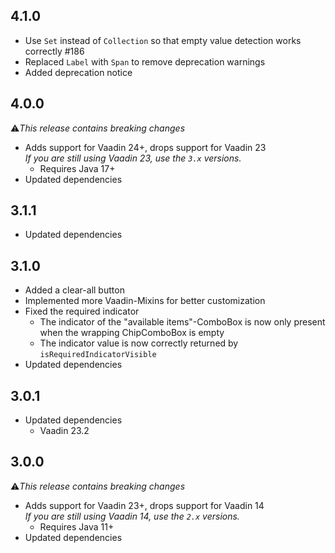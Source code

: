 ## 4.1.0
* Use ``Set`` instead of ``Collection`` so that empty value detection works correctly #186
* Replaced ``Label`` with ``Span`` to remove deprecation warnings
* Added deprecation notice 

## 4.0.0
⚠️<i>This release contains breaking changes</i>

* Adds support for Vaadin 24+, drops support for Vaadin 23<br/>
  <i>If you are still using Vaadin 23, use the ``3.x`` versions.</i>
  * Requires Java 17+
* Updated dependencies

## 3.1.1
* Updated dependencies

## 3.1.0
* Added a clear-all button
* Implemented more Vaadin-Mixins for better customization
* Fixed the required indicator
  * The indicator of the "available items"-ComboBox is now only present when the wrapping ChipComboBox is empty
  * The indicator value is now correctly returned by ``isRequiredIndicatorVisible``
* Updated dependencies

## 3.0.1
* Updated dependencies
  * Vaadin 23.2

## 3.0.0
⚠️<i>This release contains breaking changes</i>

* Adds support for Vaadin 23+, drops support for Vaadin 14<br/>
  <i>If you are still using Vaadin 14, use the ``2.x`` versions.</i>
  * Requires Java 11+
* Updated dependencies
